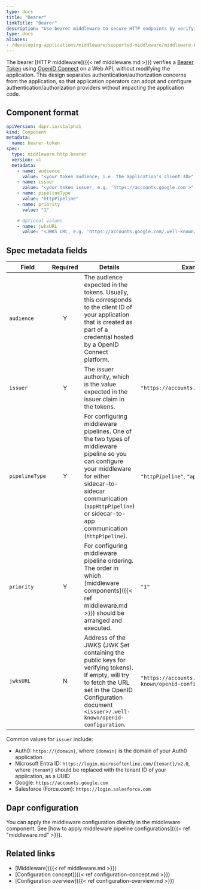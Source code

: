 ```yaml
---
type: docs
title: "Bearer"
linkTitle: "Bearer"
description: "Use bearer middleware to secure HTTP endpoints by verifying bearer tokens"
type: docs
aliases:
- /developing-applications/middleware/supported-middleware/middleware-bearer/
---
```


The bearer [HTTP middleware]({{< ref middleware.md >}}) verifies a [Bearer Token](https://tools.ietf.org/html/rfc6750) using [OpenID Connect](https://openid.net/connect/) on a Web API, without modifying the application. This design separates authentication/authorization concerns from the application, so that application operators can adopt and configure authentication/authorization providers without impacting the application code.

## Component format

```yaml
apiVersion: dapr.io/v1alpha1
kind: Component
metadata:
  name: bearer-token
spec:
  type: middleware.http.bearer
  version: v1
  metadata:
    - name: audience
      value: "<your token audience; i.e. the application's client ID>"
    - name: issuer
      value: "<your token issuer, e.g. 'https://accounts.google.com'>"
    - name: pipelineType
      value: "httpPipeline"
    - name: priority
      value: "1"

    # Optional values
    - name: jwksURL
      value: "<JWKS URL, e.g. 'https://accounts.google.com/.well-known/openid-configuration'>"
```

## Spec metadata fields

| Field | Required | Details | Example |
|-------|:--------:|---------|---------|
| `audience` | Y | The audience expected in the tokens. Usually, this corresponds to the client ID of your application that is created as part of a credential hosted by a OpenID Connect platform. | 
| `issuer` | Y | The issuer authority, which is the value expected in the issuer claim in the tokens. | `"https://accounts.google.com"`
| `pipelineType` | Y | For configuring middleware pipelines. One of the two types of middleware pipeline so you can configure your middleware for either sidecar-to-sidecar communication (`appHttpPipeline`) or sidecar-to-app communication (`httpPipeline`). | `"httpPipeline"`, `"appHttpPipeline"`
| `priority` | Y | For configuring middleware pipeline ordering. The order in which [middleware components]({{< ref middleware.md >}}) should be arranged and executed. | `"1"`
| `jwksURL` | N | Address of the JWKS (JWK Set containing the public keys for verifying tokens). If empty, will try to fetch the URL set in the OpenID Configuration document `<issuer>/.well-known/openid-configuration`.  | `"https://accounts.google.com/.well-known/openid-configuration"`

Common values for `issuer` include:

- Auth0: `https://{domain}`, where `{domain}` is the domain of your Auth0 application
- Microsoft Entra ID: `https://login.microsoftonline.com/{tenant}/v2.0`, where `{tenant}` should be replaced with the tenant ID of your application, as a UUID
- Google: `https://accounts.google.com`
- Salesforce (Force.com): `https://login.salesforce.com`

## Dapr configuration

You can apply the middleware configuration directly in the middleware component. See [how to apply middleware pipeline configurations]({{< ref "middleware.md" >}}).

## Related links

- [Middleware]({{< ref middleware.md >}})
- [Configuration concept]({{< ref configuration-concept.md >}})
- [Configuration overview]({{< ref configuration-overview.md >}})
